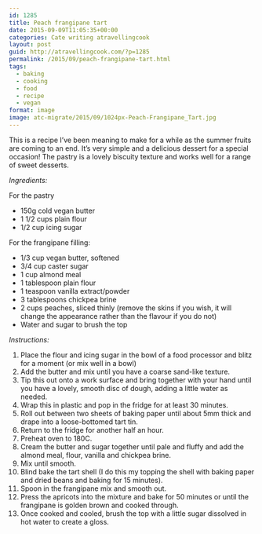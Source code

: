 ```yaml
---
id: 1285
title: Peach frangipane tart
date: 2015-09-09T11:05:35+00:00
categories: Cate writing atravellingcook
layout: post
guid: http://atravellingcook.com/?p=1285
permalink: /2015/09/peach-frangipane-tart.html
tags:
  - baking
  - cooking
  - food
  - recipe
  - vegan
format: image
image: atc-migrate/2015/09/1024px-Peach-Frangipane_Tart.jpg
---
```


This is a recipe I’ve been meaning to make for a while as the summer fruits are coming to an end. It’s very simple and a delicious dessert for a special occasion! The pastry is a lovely biscuity texture and works well for a range of sweet desserts.

_Ingredients:_

For the pastry

-   150g cold vegan butter
-   1 1/2 cups plain flour
-   1/2 cup icing sugar

For the frangipane filling:

-   1/3 cup vegan butter, softened
-   3/4 cup caster sugar
-   1 cup almond meal
-   1 tablespoon plain flour
-   1 teaspoon vanilla extract/powder
-   3 tablespoons chickpea brine
-   2 cups peaches, sliced thinly (remove the skins if you wish, it will change the appearance rather than the flavour if you do not)
-   Water and sugar to brush the top

_Instructions:_

1.  Place the flour and icing sugar in the bowl of a food processor and blitz for a moment (or mix well in a bowl)
2.  Add the butter and mix until you have a coarse sand-like texture.
3.  Tip this out onto a work surface and bring together with your hand until you have a lovely, smooth disc of dough, adding a little water as needed.
4.  Wrap this in plastic and pop in the fridge for at least 30 minutes.
5.  Roll out between two sheets of baking paper until about 5mm thick and drape into a loose-bottomed tart tin.
6.  Return to the fridge for another half an hour.
7.  Preheat oven to 180C.
8.  Cream the butter and sugar together until pale and fluffy and add the almond meal, flour, vanilla and chickpea brine.
9.  Mix until smooth.
10. Blind bake the tart shell (I do this my topping the shell with baking paper and dried beans and baking for 15 minutes).
11. Spoon in the frangipane mix and smooth out.
12. Press the apricots into the mixture and bake for 50 minutes or until the frangipane is golden brown and cooked through.
13. Once cooked and cooled, brush the top with a little sugar dissolved in hot water to create a gloss.
